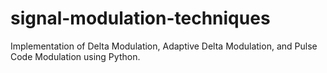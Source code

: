 # signal-modulation-techniques
Implementation of Delta Modulation, Adaptive Delta Modulation, and Pulse Code Modulation using Python.
